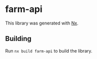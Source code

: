 # farm-api

This library was generated with [Nx](https://nx.dev).

## Building

Run `nx build farm-api` to build the library.
